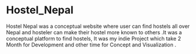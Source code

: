 # Hostel_Nepal
Hostel Nepal was a conceptual website where user can find hostels all over Nepal and hosteler can make their hostel more known to others .It was a conceptual platform to find hostels, It was my indie Project which take 2 Month for Development and other time for Concept and Visualization .
